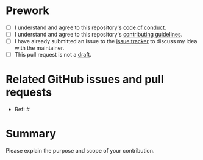 # Prework

* [ ] I understand and agree to this repository's [code of conduct](https://github.com/wlandau/tarchetypes/blob/master/CODE_OF_CONDUCT.md).
* [ ] I understand and agree to this repository's [contributing guidelines](https://github.com/wlandau/tarchetypes/blob/master/CONTRIBUTING.md).
* [ ] I have already submitted an issue to the [issue tracker](http://github.com/wlandau/tarchetypes/issues) to discuss my idea with the maintainer.
* [ ] This pull request is not a [draft](https://github.blog/2019-02-14-introducing-draft-pull-requests).

# Related GitHub issues and pull requests

* Ref: #

# Summary

Please explain the purpose and scope of your contribution.
